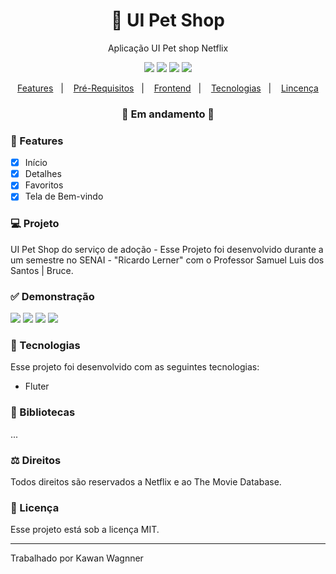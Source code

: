 <h1 align="center">
    🚀 UI Pet Shop
</h1>

<p align="center">Aplicação UI Pet shop Netflix</p>

<p align="center">
  <img src="https://img.shields.io/badge/react%20version-16.8.0-informational"/>
  <img src="https://img.shields.io/badge/next%20version-latest-important" />
  <img src="https://img.shields.io/badge/last%20commit-february-blue" />
  <img src="https://img.shields.io/badge/license-MIT-success"/>
</p>

<p align="center">
  <a href="#-features">Features</a>&nbsp;&nbsp;&nbsp;|&nbsp;&nbsp;&nbsp;
  <a href="#-pré-requisitos">Pré-Requisitos</a>&nbsp;&nbsp;&nbsp;|&nbsp;&nbsp;&nbsp;
  <a href="#-rodando-a-aplicação-web">Frontend</a>&nbsp;&nbsp;&nbsp;|&nbsp;&nbsp;&nbsp;
  <a href="#-tecnologias">Tecnologias</a>&nbsp;&nbsp;&nbsp;|&nbsp;&nbsp;&nbsp;
  <a href="#-licença">Lincença</a>
</p>

<h3 align="center"> 
🚧  Em andamento  🚧
</h3>

### 📎 Features

- [x] Início
- [x] Detalhes
- [x] Favoritos
- [x] Tela de Bem-vindo

### 💻 Projeto

UI Pet Shop do serviço de adoção - Esse Projeto foi desenvolvido durante a um semestre no SENAI - "Ricardo Lerner" com o Professor Samuel Luis dos Santos | Bruce.

### ✅ Demonstração
<img src="assets\img\mostruario-petadopt\tela1-welcome.png" />
<img src="assets\img\mostruario-petadopt\tela2-home.png" />
<img src="assets\img\mostruario-petadopt\tela3-details.png" />
<img src="assets\img\mostruario-petadopt\tela4-description.png" />


### 🚀 Tecnologias

Esse projeto foi desenvolvido com as seguintes tecnologias:

- Fluter

### 📕 Bibliotecas

...

### ⚖ Direitos

Todos direitos são reservados a Netflix e ao The Movie Database.

### 📝 Licença

Esse projeto está sob a licença MIT.

<hr/>

Trabalhado por Kawan Wagnner
